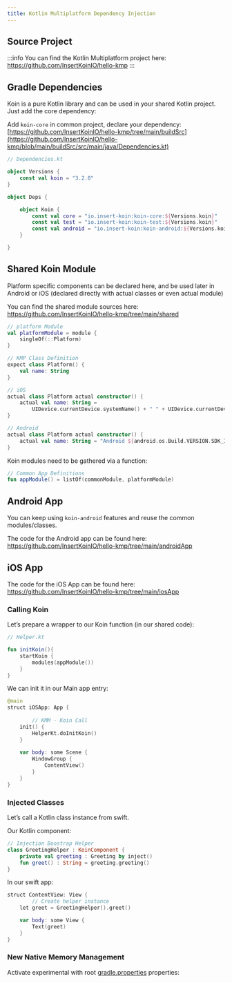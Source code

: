 ```yaml
---
title: Kotlin Multiplatform Dependency Injection
---
```


## Source Project

:::info
 You can find the Kotlin Multiplatform project here: https://github.com/InsertKoinIO/hello-kmp
:::

## Gradle Dependencies

Koin is a pure Kotlin library and can be used in your shared Kotlin project. Just add the core dependency:

Add `koin-core` in common project, declare your dependency: [https://github.com/InsertKoinIO/hello-kmp/tree/main/buildSrc](https://github.com/InsertKoinIO/hello-kmp/blob/main/buildSrc/src/main/java/Dependencies.kt)


```kotlin
// Dependencies.kt

object Versions {
    const val koin = "3.2.0"
}

object Deps {

    object Koin {
        const val core = "io.insert-koin:koin-core:${Versions.koin}"
        const val test = "io.insert-koin:koin-test:${Versions.koin}"
        const val android = "io.insert-koin:koin-android:${Versions.koin}"
    }

}
```

## Shared Koin Module

Platform specific components can be declared here, and be used later in Android or iOS (declared directly with actual classes or even actual module)

You can find the shared module sources here: https://github.com/InsertKoinIO/hello-kmp/tree/main/shared

```kotlin
// platform Module
val platformModule = module {
    singleOf(::Platform)
}

// KMP Class Definition
expect class Platform() {
    val name: String
}

// iOS
actual class Platform actual constructor() {
    actual val name: String =
        UIDevice.currentDevice.systemName() + " " + UIDevice.currentDevice.systemVersion
}

// Android
actual class Platform actual constructor() {
    actual val name: String = "Android ${android.os.Build.VERSION.SDK_INT}"
}
```

Koin modules need to be gathered via a function:

```kotlin
// Common App Definitions
fun appModule() = listOf(commonModule, platformModule)
```

## Android App

You can keep using `koin-android` features and reuse the common modules/classes.

The code for the Android app can be found here: https://github.com/InsertKoinIO/hello-kmp/tree/main/androidApp

## iOS App

The code for the iOS App can be found here: https://github.com/InsertKoinIO/hello-kmp/tree/main/iosApp

### Calling Koin

Let’s prepare a wrapper to our Koin function (in our shared code):

```kotlin
// Helper.kt

fun initKoin(){
    startKoin {
        modules(appModule())
    }
}
```

We can init it in our Main app entry:

```kotlin
@main
struct iOSApp: App {
    
        // KMM - Koin Call
    init() {
        HelperKt.doInitKoin()
    }
    
    var body: some Scene {
        WindowGroup {
            ContentView()
        }
    }
}
```

### Injected Classes

Let’s call a Kotlin class instance from swift.

Our Kotlin component:

```kotlin
// Injection Boostrap Helper
class GreetingHelper : KoinComponent {
    private val greeting : Greeting by inject()
    fun greet() : String = greeting.greeting()
}
```

In our swift app:

```kotlin
struct ContentView: View {
        // Create helper instance
    let greet = GreetingHelper().greet()

    var body: some View {
        Text(greet)
    }
}
```

### New Native Memory Management

Activate experimental with root [gradle.properties](http://gradle.properties) properties:
